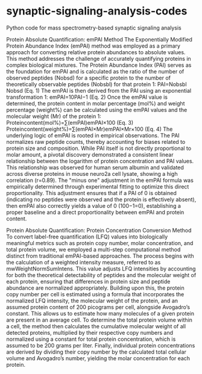 # synaptic-signaling-analysis-codes
Python code for mass spectrometry-based synaptic signaling analysis

Protein Absolute Quantification: emPAI Method
The Exponentially Modified Protein Abundance Index (emPAI) method was employed as a primary approach for converting relative protein abundances to absolute values. This method addresses the challenge of accurately quantifying proteins in complex biological mixtures.
The Protein Abundance Index (PAI) serves as the foundation for emPAI and is calculated as the ratio of the number of observed peptides (Nobsd​) for a specific protein to the number of theoretically observable peptides (Nobsbl​) for that protein 1:
PAI=Nobsbl​Nobsd​​ (Eq. 1)
The emPAI is then derived from the PAI using an exponential transformation 1:
emPAI=10PAI−1 (Eq. 2)
Once the emPAI value is determined, the protein content in molar percentage (mol%) and weight percentage (weight%) can be calculated using the emPAI values and the molecular weight (Mr​) of the protein 1:
Proteincontent(mol%)=∑(emPAI)emPAI​×100 (Eq. 3)
Proteincontent(weight%)=∑(emPAI×Mr​)emPAI×Mr​​×100 (Eq. 4)
The underlying logic of emPAI is rooted in empirical observations. The PAI normalizes raw peptide counts, thereby accounting for biases related to protein size and composition. While PAI itself is not directly proportional to molar amount, a pivotal discovery demonstrated a consistent linear relationship between the logarithm of protein concentration and PAI values. This relationship was observed for human serum albumin and validated across diverse proteins in mouse neuro2a cell lysate, showing a high correlation (r=0.89). The "minus one" adjustment in the emPAI formula was empirically determined through experimental fitting to optimize this direct proportionality. This adjustment ensures that if a PAI of 0 is obtained (indicating no peptides were observed and the protein is effectively absent), then emPAI also correctly yields a value of 0 (100−1=0), establishing a proper baseline and a direct proportionality between emPAI and protein content.

Protein Absolute Quantification: Protein Concentration Conversion Method
To convert label-free quantification (LFQ) values into biologically meaningful metrics such as protein copy number, molar concentration, and total protein volume, we employed a multi-step computational method distinct from traditional emPAI-based approaches. The process begins with the calculation of a weighted intensity measure, referred to as mwWeightNormSumIntens. This value adjusts LFQ intensities by accounting for both the theoretical detectability of peptides and the molecular weight of each protein, ensuring that differences in protein size and peptide abundance are normalized appropriately.
Building upon this, the protein copy number per cell is estimated using a formula that incorporates the normalized LFQ intensity, the molecular weight of the protein, and an assumed protein content of 200 picograms per cell, alongside Avogadro’s constant. This allows us to estimate how many molecules of a given protein are present in an average cell. To determine the total protein volume within a cell, the method then calculates the cumulative molecular weight of all detected proteins, multiplied by their respective copy numbers and normalized using a constant for total protein concentration, which is assumed to be 200 grams per liter. Finally, individual protein concentrations are derived by dividing their copy number by the calculated total cellular volume and Avogadro’s number, yielding the molar concentration for each protein.

